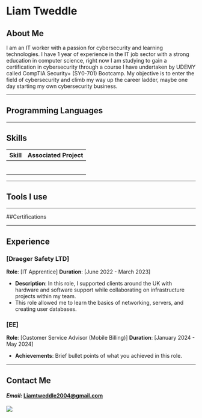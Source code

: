 # Liam Tweddle


## About Me
I am an IT worker with a passion for cybersecurity and learning technologies. I have 1 year of experience in the IT job sector with a strong education in computer science, right now I am studying to gain a certification in cybersecurity through a course I have undertaken by UDEMY called CompTIA Security+ (SY0-701) Bootcamp. My objective is to enter the field of cybersecurity and climb my way up the career ladder, maybe one day starting my own cybersecurity business.

---
## Programming Languages


---



## Skills
                
| Skill                                         | Associated Project         |
|-----------------------------------------------|----------------------------|
|                                               |                            |
|                                               |                            |
|                                               |                            |
|                                               |                            |
|                                               |                            |
|                                               |                            |

---


## Tools I use




---

##Certifications


---


## Experience

### [Draeger Safety LTD]
**Role**: [IT Apprentice]
**Duration**: [June 2022 - March 2023]
- **Description**: In this role, I supported clients around the UK with hardware and software support while collaborating on infrastructure projects within my team.
- This role allowed me to learn the basics of networking, servers, and creating user databases.


### [EE]
**Role**: [Customer Service Advisor (Mobile Billing)]
**Duration**: [January 2024 - May 2024]
- **Achievements**: Brief bullet points of what you achieved in this role.

---

## Contact Me
#### *Email:* Liamtweddle2004@gmail.com
<a href="https://www.linkedin.com/in/liam-tweddle-965b24272/"><img src="https://img.shields.io/badge/-LinkedIn-0072b1?&style=for-the-badge&logo=linkedin&logoColor=white" /></a> <br>



